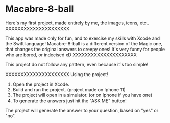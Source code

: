 # Macabre-8-ball
Here`s my first project, made entirely by me, the images, icons, etc..
XXXXXXXXXXXXXXXXXXXXX

This app was made only for fun, and to exercise my skills with Xcode and the Swift language!
Macabre-8-ball is a different version of the Magic one, that changes the original answers to creepy ones! It`s very funny for people who are bored, or indecised xD
XXXXXXXXXXXXXXXXXXXXX

This project do not follow any pattern, even because it`s too simple!

XXXXXXXXXXXXXXXXXXXXX
Using the project!

1. Open the project in Xcode.
2. Build and run the project. (project made on Iphone 11)
3. The project will open in a simulator. (or on Iphone if you have one)
4. To generate the answers just hit the "ASK ME" button!

The project will generate the answer to your question, based on "yes" or "no".

